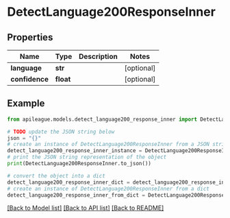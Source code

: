 # DetectLanguage200ResponseInner


## Properties

Name | Type | Description | Notes
------------ | ------------- | ------------- | -------------
**language** | **str** |  | [optional] 
**confidence** | **float** |  | [optional] 

## Example

```python
from apileague.models.detect_language200_response_inner import DetectLanguage200ResponseInner

# TODO update the JSON string below
json = "{}"
# create an instance of DetectLanguage200ResponseInner from a JSON string
detect_language200_response_inner_instance = DetectLanguage200ResponseInner.from_json(json)
# print the JSON string representation of the object
print(DetectLanguage200ResponseInner.to_json())

# convert the object into a dict
detect_language200_response_inner_dict = detect_language200_response_inner_instance.to_dict()
# create an instance of DetectLanguage200ResponseInner from a dict
detect_language200_response_inner_from_dict = DetectLanguage200ResponseInner.from_dict(detect_language200_response_inner_dict)
```
[[Back to Model list]](../README.md#documentation-for-models) [[Back to API list]](../README.md#documentation-for-api-endpoints) [[Back to README]](../README.md)


